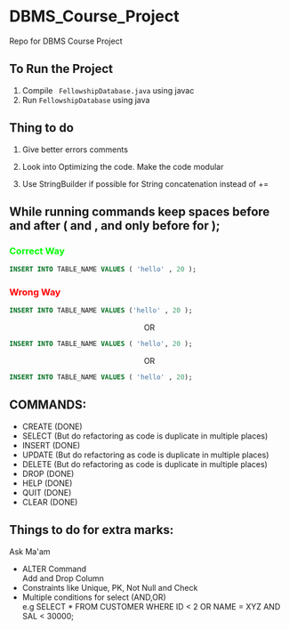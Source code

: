 # DBMS_Course_Project

Repo for DBMS Course Project

## To Run the Project

1. Compile ` FellowshipDatabase.java` using javac
2. Run `FellowshipDatabase` using java

## Thing to do

1. Give better errors comments

2. Look into Optimizing the code. Make the code modular

3. Use StringBuilder if possible for String concatenation instead of +=

## While running commands keep spaces before and after ( and , and only before for );

<h3 style="color:#00ff00">Correct Way</h3>
 
```sql
INSERT INTO TABLE_NAME VALUES ( 'hello' , 20 );
```
<h3 style="color:#ff0000">Wrong Way</h3>

```sql
INSERT INTO TABLE_NAME VALUES ('hello' , 20 );
```

<p style="text-align:center">OR</p>

```sql
INSERT INTO TABLE_NAME VALUES ( 'hello', 20 );
```

<p style="text-align:center">OR</p>

```sql
INSERT INTO TABLE_NAME VALUES ( 'hello' , 20);
```

## COMMANDS:

<ul>
<li>
CREATE (DONE)
</li>
<li>
SELECT (But do refactoring as code is duplicate in multiple places)
</li>
<li>
INSERT (DONE)
</li>
<li>
UPDATE (But do refactoring as code is duplicate in multiple places)
</li>
<li>
DELETE (But do refactoring as code is duplicate in multiple places)
</li>
<li>
DROP (DONE)
</li>
<li>
HELP (DONE)
</li>
<li>
QUIT (DONE)
</li>
<li>
CLEAR (DONE)
</li>
</ul>

## Things to do for extra marks:

Ask Ma'am

<ul>
<li>
ALTER Command 
<br/>
Add and Drop Column 
</li>
<li>
Constraints like Unique, PK, Not Null and Check
<li>
Multiple conditions for select (AND,OR)
<br/>
e.g SELECT * FROM CUSTOMER WHERE ID < 2 OR NAME = XYZ AND SAL < 30000;
</li>
</ul>
